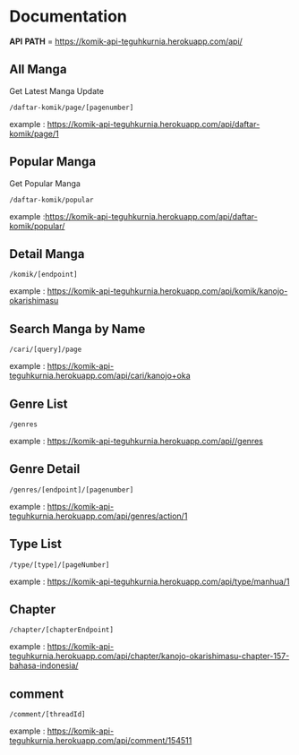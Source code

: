 # Documentation

**API** **PATH** = https://komik-api-teguhkurnia.herokuapp.com/api/

## All Manga

Get Latest Manga Update

```
/daftar-komik/page/[pagenumber]
```

example : https://komik-api-teguhkurnia.herokuapp.com/api/daftar-komik/page/1

## Popular Manga

Get Popular Manga

```
/daftar-komik/popular
```

example :https://komik-api-teguhkurnia.herokuapp.com/api/daftar-komik/popular/

## Detail Manga

```
/komik/[endpoint]
```

example : https://komik-api-teguhkurnia.herokuapp.com/api/komik/kanojo-okarishimasu

## Search Manga by Name

```
/cari/[query]/page
```

example : https://komik-api-teguhkurnia.herokuapp.com/api/cari/kanojo+oka

## Genre List

```
/genres
```

example : https://komik-api-teguhkurnia.herokuapp.com/api//genres

## Genre Detail

```
/genres/[endpoint]/[pagenumber]
```

example : https://komik-api-teguhkurnia.herokuapp.com/api/genres/action/1

## Type List

```
/type/[type]/[pageNumber]
```

example : https://komik-api-teguhkurnia.herokuapp.com/api/type/manhua/1

## Chapter

```
/chapter/[chapterEndpoint]
```

example : https://komik-api-teguhkurnia.herokuapp.com/api/chapter/kanojo-okarishimasu-chapter-157-bahasa-indonesia/

## comment

```
/comment/[threadId]
```

example : https://komik-api-teguhkurnia.herokuapp.com/api/comment/154511
